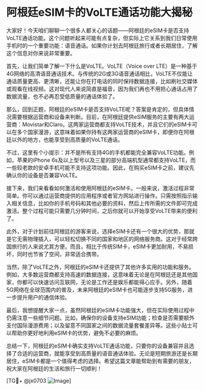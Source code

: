 # 阿根廷eSIM卡的VoLTE通话功能大揭秘

大家好！今天咱们聊聊一个很多人都关心的话题——阿根廷的eSIM卡是否支持VoLTE通话功能。这个问题听起来可能有点复杂，但实际上它关系到我们日常使用手机时的一个重要功能：语音通话。如果你计划去阿根廷旅行或者长期居住，了解这个信息对你来说非常重要。

首先，让我们简单了解一下什么是VoLTE。VoLTE（Voice over LTE）是一种基于4G网络的高清语音通话技术。与传统的2G或3G语音通话相比，VoLTE不仅能让通话质量更高、更清晰，还能让你在打电话的同时保持数据连接，比如刷社交媒体或观看在线视频。这对现代人来说简直是福音，因为我们再也不用担心通话占用了数据流量，也不必再忍受低质量的通话体验了。

那么，回到正题，阿根廷的eSIM卡是否支持VoLTE呢？答案是肯定的，但具体情况需要根据运营商和设备来判断。目前，在阿根廷提供eSIM服务的主要有两大运营商：Movistar和Claro。这两家运营商都支持VoLTE技术，并且它们的eSIM卡可以在多个国家漫游，这意味着如果你持有这两家运营商的eSIM卡，即便你在阿根廷以外的地方，也能享受到高质量的VoLTE通话。

不过，这里有个小提示：并不是所有支持4G的手机都能完全兼容VoLTE功能。例如，苹果的iPhone 6s及以上型号以及三星的部分高端机型通常都支持VoLTE，而一些较老款的安卓手机可能不支持这项功能。因此，在购买eSIM卡之前，建议先确认你的设备是否兼容VoLTE。

接下来，我们来看看如何激活和使用阿根廷的eSIM卡。一般来说，激活过程非常简单。你可以通过运营商提供的应用程序或者官方网站进行操作。只需按照指示输入相关信息，比如你的手机号码和其他必要的资料，然后上传所需的文件即可完成激活。整个过程可能只需要几分钟时间，之后你就可以开始享受VoLTE带来的便利了。

此外，对于计划前往阿根廷的游客来说，选择eSIM卡还有一个很大的优势，那就是它无需物理插入，可以轻松切换不同的国家和地区的网络服务商。这对于经常跨国旅行的人来说尤其方便。而且，相比于传统SIM卡，eSIM卡更加耐用，不易损坏，同时也节省了空间，非常适合携带。

当然，除了VoLTE之外，阿根廷的eSIM卡还提供了其他许多实用的功能和服务。例如，大多数运营商都支持高速的数据连接，这意味着无论是在阿根廷还是其他国家，你都可以快速访问互联网，无论是工作还是娱乐都能得心应手。另外，随着5G网络在全球范围内的普及，未来阿根廷的eSIM卡也可能逐步支持5G服务，进一步提升用户的通信体验。

最后，我想提醒大家一点，虽然阿根廷的eSIM卡功能强大，但在实际使用过程中仍需注意一些细节问题。比如，确保你的设备支持eSIM功能；检查是否需要额外支付国际漫游费用；以及留意不同国家之间的数据流量套餐差异等。这些小贴士可以帮助你更好地利用eSIM卡的优势，避免不必要的麻烦。

总结一下，阿根廷的eSIM卡确实支持VoLTE通话功能，只要你的设备兼容并且选择了合适的运营商，就能享受到高质量的语音通话体验。无论是短期旅游还是长期居住，eSIM卡都是一个值得考虑的选择。希望这篇文章能帮助到有需要的朋友，祝大家在阿根廷的生活和旅行一切顺利！

[TG💪+ @jx0703 ![Image](https://github.com/user-attachments/assets/dbca1d08-cadb-493c-b0ec-ad6f7a83f270)]
